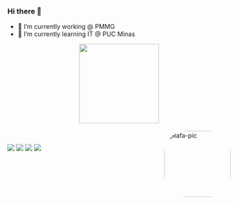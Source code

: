 ### Hi there 👋

- 🔭 I’m currently working @ PMMG
- 🌱 I’m currently learning IT @ PUC Minas

<div align="center">
  <a href="https://github.com/rafaelzdd">
  <img height="180em" src="https://github-readme-stats.vercel.app/api/top-langs/?username=rafaelzdd&layout=compact&langs_count=7&theme=dark"/>
</div>
<div style="display: inline_block"><br>
    <img align="right" alt="Rafa-pic" height="150" style="border-radius:50px;" src="https://user-images.githubusercontent.com/92816440/156937767-b7685186-b7db-434b-b832-86ee9858046f.png">
</div>  
  
  ##
 
<div> 
  <a href="https://www.youtube.com/channel/UCqLV-rD2v7J4qpMKmoE8jSw" target="_blank"><img src="https://img.shields.io/badge/YouTube-FF0000?style=for-the-badge&logo=youtube&logoColor=white" target="_blank"></a>
  <a href="https://instagram.com/rafaelzdd" target="_blank"><img src="https://img.shields.io/badge/-Instagram-%23E4405F?style=for-the-badge&logo=instagram&logoColor=white" target="_blank"></a>
  <a href = "mailto:rafael.zdd@gmail.com"><img src="https://img.shields.io/badge/-Gmail-%23333?style=for-the-badge&logo=gmail&logoColor=white" target="_blank"></a>
  <a href="https://www.linkedin.com/in/rafaelzdd/" target="_blank"><img src="https://img.shields.io/badge/-LinkedIn-%230077B5?style=for-the-badge&logo=linkedin&logoColor=white" target="_blank"></a>   

